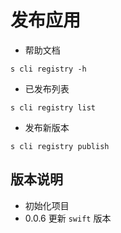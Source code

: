 # 发布应用

- 帮助文档

```shell
s cli registry -h
```

- 已发布列表

```shell
s cli registry list
```

- 发布新版本

```shell
s cli registry publish
```

## 版本说明

- 初始化项目
- 0.0.6 更新 `swift` 版本
